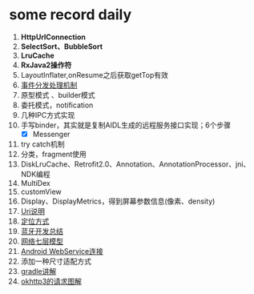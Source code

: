 # some record daily
1. **HttpUrlConnection**  
2. **SelectSort、BubbleSort**
3. **LruCache**  
4. **RxJava2操作符**  
5. LayoutInflater,onResume之后获取getTop有效  
6. [事件分发处理机制]((https://github.com/MonkHank/RecordOwn/blob/master/readme06.md))  
7. 原型模式 、builder模式  
8. 委托模式，notification  
9. 几种IPC方式实现  
10. 手写binder，其实就是复制AIDL生成的远程服务接口实现；6个步骤
    - [x] Messenger
11. try catch机制
12. 分类，fragment使用
13. DiskLruCache、Retrofit2.0、Annotation、AnnotationProcessor、jni、NDK编程
14. MultiDex
15. customView
16. Display、DisplayMetrics，得到屏幕参数信息(像素、density)
17. [Uri说明](https://github.com/MonkHank/RecordOwn/blob/master/readme17.md)
18. [定位方式](https://github.com/MonkHank/RecordOwn/blob/master/readme18.md)
19. [蓝牙开发总结](https://github.com/MonkHank/RecordOwn/blob/master/readme19.md)
20. [网络七层模型](https://github.com/MonkHank/RecordOwn/blob/master/readme20.md)
21. [Android WebService连接](https://github.com/MonkHank/RecordOwn/blob/master/readme21.md)
22. 添加一种尺寸适配方式
23. [gradle讲解](https://github.com/MonkHank/HelloGroovy/blob/master/ReadMe.md)
24. [okhttp3的请求图解](https://github.com/MonkHank/RecordOwn/blob/master/readme22.md)
